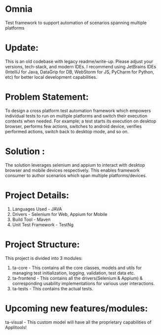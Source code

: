 # Omnia
Test framework to support automation of scenarios spanning multiple platforms

Update:
==================

This is an old codebase with legacy readme/write-up. Please adjust your versions, tech-stack, and modern IDEs. I recommend using JetBrains IDEs (IntelliJ for Java, DataGrip for DB, WebStorm for JS, PyCharm for Python, etc) for better local development capabilities.

Problem Statement:
==================

To design a cross platform test automation framework which empowers individual tests to run on multiple platforms and switch their execution contexts when needed. For example; a test starts its execution on desktop browser, performs few actions, switches to android device, verifies performed actions, switch back to desktop mode, and so on. 

Solution :
==========

The solution leverages selenium and appium to interact with desktop browser and mobile devices respectively.
This enables framework consumer to author scenarios which span multiple platforms/devices.

Project Details:
================

1. Languages Used - JAVA
2. Drivers - Selenium for Web, Appium for Mobile
3. Build Tool - Maven
4. Unit Test Framework - TestNg

Project Structure:
===================
This project is divided into 3 modules:
1. ta-core - This contains all the core classes, models and utils for managing test initialization, logging, validation, test data etc.
2. ta-frontend -  This contains all the drivers(Selenium & Appium) & corresponding usability implementations for various user interactions.
3. ta-tests -  This contains the actual tests.

Upcoming new features/modules:
===================
ta-visual - This custom model will have all the proprietary capabilities of Applitools!
